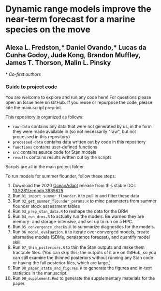# Dynamic range models improve the near-term forecast for a marine species on the move

## Alexa L. Fredston,* Daniel Ovando,* Lucas da Cunha Godoy, Jude Kong, Brandon Muffley, James T. Thorson, Malin L. Pinsky

\* *Co-first authors*
  
### Guide to project code

You are welcome to explore and run any code here! For questions please open an Issue here on GitHub. If you reuse or repurpose the code, please cite the manuscript preprint. 

This repository is organized as follows:

- `raw-data` contains any data that were not generated by us, in the form they were made available in (so not necessarily "raw", but not processed in this repository)
- `processed-data` contains data written out by code in this repository
- `functions` contains user-defined functions
- `src` contains source code for Stan models
- `results` contains results written out by the scripts 

Scripts are all in the main project folder. 

To run models for summer flounder, follow these steps:

1. Download the 2020 [OceanAdapt](oceanadapt.rutgers.edu) release from this stable DOI: [10.5281/zenodo.3885625](https://zenodo.org/record/3885625)
1. Run `01_import_summer_flounder.R` to pull in and filter these data
1. Run `02_get_summer_flounder_params.R` to mine parameters from summer flounder stock assessment tables 
1. Run `03_prep_stan_data.R` to reshape the data for the DRM
1. Run `04_run_drms.R` to actually run the models. Be warned they are memory- and storage-intensive, and set up to run on a HPC. 
1. Run `05_convergence_checks.R` to summarize diagnostics for the models.
1. Run `06_model_evaluation.R` to iterate over converged models, create alternative models (SDMs, persistence forecast), and quantify model skill.
1. Run `07_thin_posteriors.R` to thin the Stan outputs and make them tractable files. (You can skip this; the outputs of it are on GitHub, so you can still examine the thinned posteriors without running any Stan code or having the full posterior files, which are large.) 
1. Run `08_paper_stats_and_figures.R` to generate the figures and in-text statistics in the manuscript.
1. Run `00_supplement.Rmd` to generate the supplementary materials for the paper.
